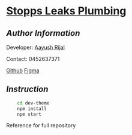# [Stopps Leaks Plumbing](https://stoppsleaksplumbing.com.au/)

## _Author Information_

Developer: [Aayush Rijal](https://www.aayushrijal.net)

Contact: 0452637371

[Github](https://github.com/aayushrijal91/stoppsLeaksPlumbing)
[Figma](https://www.figma.com/file/WVQjbeCWiQzrd35yRBNBm1/Website-2023?node-id=0%3A1&t=LgVC9e0Tuh72Qbxl-1)

## _Instruction_

```bash
    cd dev-theme
    npm install
    npm start
```

Reference for full repository
